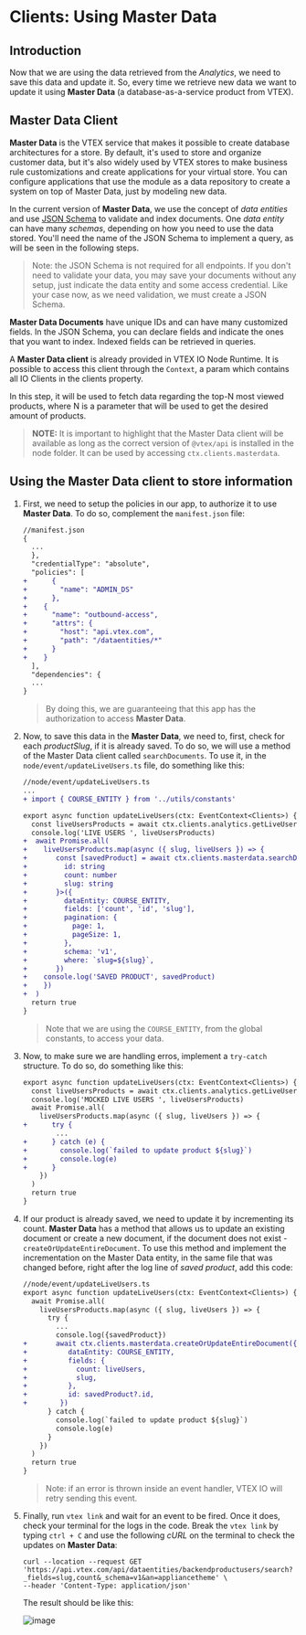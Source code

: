 # Clients: Using Master Data

## Introduction

Now that we are using the data retrieved from the _Analytics_, we need to save this data and update it. So, every time we retrieve new data we want to update it using **Master Data** (a database-as-a-service product from VTEX).

## Master Data Client

**Master Data** is the VTEX service that makes it possible to create database architectures for a store. By default, it's used to store and organize customer data, but it's also widely used by VTEX stores to make business rule customizations and create applications for your virtual store. You can configure applications that use the module as a data repository to create a system on top of Master Data, just by modeling new data.

In the current version of **Master Data**, we use the concept of _data entities_ and use [JSON Schema](https://spacetelescope.github.io/understanding-json-schema/) to validate and index documents. One _data entity_ can have many _schemas_, depending on how you need to use the data stored. You'll need the name of the JSON Schema to implement a query, as will be seen in the following steps.

> Note: the JSON Schema is not required for all endpoints. If you don't need to validate your data, you may save your documents without any setup, just indicate the data entity and some access credential. Like your case now, as we need validation, we must create a JSON Schema.

**Master Data Documents** have unique IDs and can have many customized fields. In the JSON Schema, you can declare fields and indicate the ones that you want to index. Indexed fields can be retrieved in queries.

A **Master Data client** is already provided in VTEX IO Node Runtime. It is possible to access this client through the `Context`, a param which contains all IO Clients in the clients property.

In this step, it will be used to fetch data regarding the top-N most viewed products, where N is a parameter that will be used to get the desired amount of products.

> **NOTE:** It is important to highlight that the Master Data client will be available as long as the correct version of `@vtex/api` is installed in the node folder. It can be used by accessing `ctx.clients.masterdata`.

## Using the Master Data client to store information

1. First, we need to setup the policies in our app, to authorize it to use **Master Data**. To do so, complement the `manifest.json` file:

   ```diff
   //manifest.json
   {
     ...
     },
     "credentialType": "absolute",
     "policies": [
   +      {
   +        "name": "ADMIN_DS"
   +      },
   +    {
   +      "name": "outbound-access",
   +      "attrs": {
   +        "host": "api.vtex.com",
   +        "path": "/dataentities/*"
   +      }
   +    }
     ],
     "dependencies": {
     ...
   }
   ```

   > By doing this, we are guaranteeing that this app has the authorization to access **Master Data**.

2. Now, to save this data in the **Master Data**, we need to, first, check for each _productSlug_, if it is already saved. To do so, we will use a method of the Master Data client called `searchDocuments`. To use it, in the `node/event/updateLiveUsers.ts` file, do something like this:

   ```diff
   //node/event/updateLiveUsers.ts
   ...
   + import { COURSE_ENTITY } from '../utils/constants'

   export async function updateLiveUsers(ctx: EventContext<Clients>) {
     const liveUsersProducts = await ctx.clients.analytics.getLiveUsers()
     console.log('LIVE USERS ', liveUsersProducts)
   +  await Promise.all(
   +    liveUsersProducts.map(async ({ slug, liveUsers }) => {
   +       const [savedProduct] = await ctx.clients.masterdata.searchDocuments<{
   +         id: string
   +         count: number
   +         slug: string
   +       }>({
   +         dataEntity: COURSE_ENTITY,
   +         fields: ['count', 'id', 'slug'],
   +         pagination: {
   +           page: 1,
   +           pageSize: 1,
   +         },
   +         schema: 'v1',
   +         where: `slug=${slug}`,
   +       })
   +    console.log('SAVED PRODUCT', savedProduct)
   +    })
   +  )
     return true
   }
   ```

   > Note that we are using the `COURSE_ENTITY`, from the global constants, to access your data.

3. Now, to make sure we are handling erros, implement a `try-catch` structure. To do so, do something like this:

    ```diff
    export async function updateLiveUsers(ctx: EventContext<Clients>) {
      const liveUsersProducts = await ctx.clients.analytics.getLiveUsers()
      console.log('MOCKED LIVE USERS ', liveUsersProducts)
      await Promise.all(
        liveUsersProducts.map(async ({ slug, liveUsers }) => {
    +      try {
            ...
    +      } catch (e) {
    +        console.log(`failed to update product ${slug}`)
    +        console.log(e)
    +      }
        })
      )
      return true
    }
    ```


4. If our product is already saved, we need to update it by incrementing its count. **Master Data** has a method that allows us to update an existing document or create a new document, if the document does not exist - `createOrUpdateEntireDocument`. To use this method and implement the incrementation on the Master Data entity, in the same file that was changed before, right after the log line of _saved product_, add this code:

   ```diff
   //node/event/updateLiveUsers.ts
   export async function updateLiveUsers(ctx: EventContext<Clients>) {
     await Promise.all(
       liveUsersProducts.map(async ({ slug, liveUsers }) => {
         try {
           ...
           console.log({savedProduct})
   +       await ctx.clients.masterdata.createOrUpdateEntireDocument({
   +          dataEntity: COURSE_ENTITY,
   +          fields: {
   +            count: liveUsers,
   +            slug,
   +          },
   +          id: savedProduct?.id,
   +        })
         } catch {
           console.log(`failed to update product ${slug}`)
           console.log(e)
         }
       })
     )
     return true
   }
   ```

   > Note: if an error is thrown inside an event handler, VTEX IO will retry sending this event.

4. Finally, run `vtex link` and wait for an event to be fired. Once it does, check your terminal for the logs in the code. Break the `vtex link` by typing `ctrl + C` and use the following _cURL_ on the terminal to check the updates on **Master Data**:

   ```
   curl --location --request GET 'https://api.vtex.com/api/dataentities/backendproductusers/search?_fields=slug,count&_schema=v1&an=appliancetheme' \
   --header 'Content-Type: application/json'
   ```

   The result should be like this:

   ![image](https://user-images.githubusercontent.com/43679629/85172472-8579de00-b247-11ea-9758-f34a66df29c7.png)
